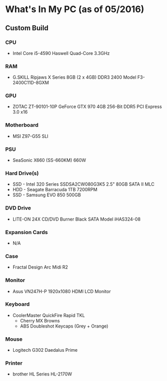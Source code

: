 # What's In My PC (as of 05/2016)

## Custom Build

### CPU
* Intel Core i5-4590 Haswell Quad-Core 3.3GHz

### RAM
* G.SKILL Ripjaws X Series 8GB (2 x 4GB) DDR3 2400 Model F3-2400C11D-8GXM

### GPU
* ZOTAC ZT-90101-10P GeForce GTX 970 4GB 256-Bit DDR5 PCI Express 3.0 x16

### Motherboard
* MSI Z97-G55 SLI

### PSU
* SeaSonic X660 (SS-660KM) 660W

### Hard Drive(s)
* SSD - Intel 320 Series SSDSA2CW080G3K5 2.5" 80GB SATA II MLC
* HDD - Seagate Barracuda 1TB 7200RPM
* SSD - Samsung EVO 850 500GB

### DVD Drive
* LITE-ON 24X CD/DVD Burner Black SATA Model iHAS324-08

### Expansion Cards
* N/A

### Case
* Fractal Design Arc Midi R2

### Monitor
* Asus VN247H-P 1920x1080 HDMI LCD Monitor

### Keyboard
* CoolerMaster QuickFire Rapid TKL
	* Cherry MX Browns
	* ABS Doubleshot Keycaps (Grey + Orange)

### Mouse
* Logitech G302 Daedalus Prime

### Printer
* brother HL Series HL-2170W

